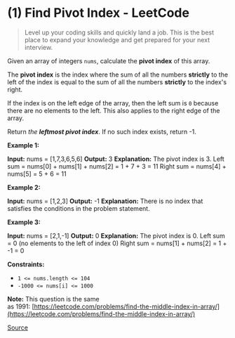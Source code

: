 # (1) Find Pivot Index - LeetCode

> Level up your coding skills and quickly land a job. This is the best place to expand your knowledge and get prepared for your next interview.

Given an array of integers `nums`, calculate the **pivot index** of this array.

The **pivot index** is the index where the sum of all the numbers **strictly** to the left of the index is equal to the sum of all the numbers **strictly** to the index's right.

If the index is on the left edge of the array, then the left sum is `0` because there are no elements to the left. This also applies to the right edge of the array.

Return _the **leftmost pivot index**_. If no such index exists, return -1.

**Example 1:**

**Input:** nums = \[1,7,3,6,5,6\]
**Output:** 3
**Explanation:**
The pivot index is 3.
Left sum = nums\[0\] + nums\[1\] + nums\[2\] = 1 + 7 + 3 = 11
Right sum = nums\[4\] + nums\[5\] = 5 + 6 = 11

**Example 2:**

**Input:** nums = \[1,2,3\]
**Output:** -1
**Explanation:**
There is no index that satisfies the conditions in the problem statement.

**Example 3:**

**Input:** nums = \[2,1,-1\]
**Output:** 0
**Explanation:**
The pivot index is 0.
Left sum = 0 (no elements to the left of index 0)
Right sum = nums\[1\] + nums\[2\] = 1 + -1 = 0

**Constraints:**

*   `1 <= nums.length <= 104`
*   `-1000 <= nums[i] <= 1000`

**Note:** This question is the same as 1991: [https://leetcode.com/problems/find-the-middle-index-in-array/](https://leetcode.com/problems/find-the-middle-index-in-array/)


[Source](https://leetcode.com/problems/find-pivot-index/)